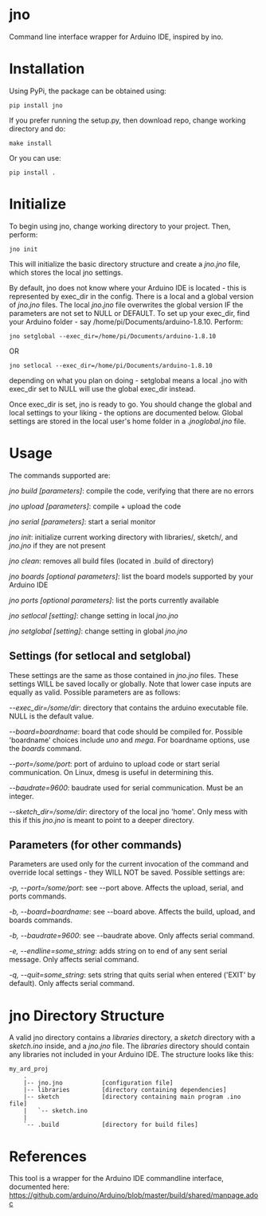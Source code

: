 # jno
Command line interface wrapper for Arduino IDE, inspired by ino.

# Installation
Using PyPi, the package can be obtained using:
	
	pip install jno

If you prefer running the setup.py, then download repo, change working directory and do:

	make install
	
Or you can use:

	pip install .

# Initialize
To begin using jno, change working directory to your project. Then, perform:

	jno init

This will initialize the basic directory structure and create a *jno.jno* file, which stores the local jno settings.

By default, jno does not know where your Arduino IDE is located - this is represented by exec_dir in the config. There is a local and a global version of *jno.jno* files. The local *jno.jno* file overwrites the global version IF the parameters are not set to NULL or DEFAULT. To set up your exec_dir, find your Arduino folder - say /home/pi/Documents/arduino-1.8.10. Perform:

	jno setglobal --exec_dir=/home/pi/Documents/arduino-1.8.10
	
OR

	jno setlocal --exec_dir=/home/pi/Documents/arduino-1.8.10

depending on what you plan on doing - setglobal means a local .jno with exec_dir set to NULL will use the global exec_dir instead.

Once exec_dir is set, jno is ready to go. You should change the global and local settings to your liking - the options are documented below. Global settings are stored in the local user's home folder in a *.jnoglobal.jno* file.

# Usage
The commands supported are:

*jno build [parameters]*: compile the code, verifying that there are no errors

*jno upload [parameters]*: compile + upload the code

*jno serial [parameters]*: start a serial monitor

*jno init*: initialize current working directory with libraries/, sketch/, and *jno.jno* if they are not present

*jno clean*: removes all build files (located in .build of directory)

*jno boards [optional parameters]*: list the board models supported by your Arduino IDE

*jno ports [optional parameters]*: list the ports currently available

*jno setlocal [setting]*: change setting in local *jno.jno*

*jno setglobal [setting]*: change setting in global *jno.jno*

## Settings (for setlocal and setglobal)
These settings are the same as those contained in *jno.jno* files. These settings WILL be saved locally or globally. Note that lower case inputs are equally as valid. Possible parameters are as follows:

*--exec_dir=/some/dir*: directory that contains the arduino executable file. NULL is the default value.

*--board=boardname*: board that code should be compiled for. Possible 'boardname' choices include *uno* and *mega*. For boardname options, use the *boards* command.

*--port=/some/port*: port of arduino to upload code or start serial communication. On Linux, dmesg is useful in determining this.

*--baudrate=9600*: baudrate used for serial communication. Must be an integer.

*--sketch_dir=/some/dir*: directory of the local jno 'home'. Only mess with this if this *jno.jno* is meant to point to a deeper directory.

## Parameters (for other commands)
Parameters are used only for the current invocation of the command and override local settings - they WILL NOT be saved. Possible settings are:

*-p, --port=/some/port*: see --port above. Affects the upload, serial, and ports commands.

*-b, --board=boardname*: see --board above. Affects the build, upload, and boards commands.

*-b, --baudrate=9600*: see --baudrate above. Only affects serial command.

*-e, --endline=some_string*: adds string on to end of any sent serial message. Only affects serial command.

*-q, --quit=some_string*: sets string that quits serial when entered ('EXIT' by default). Only affects serial command.

# jno Directory Structure

 A valid jno directory contains a *libraries* directory, a *sketch* directory with a *sketch.ino* inside, and a *jno.jno* file. The *libraries* directory should contain any libraries not included in your Arduino IDE. The structure looks like this:

```
my_ard_proj
    .
    |-- jno.jno           [configuration file]
    |-- libraries         [directory containing dependencies]
    |-- sketch            [directory containing main program .ino file]
    |   `-- sketch.ino
    |
    `-- .build            [directory for build files]
```

# References

This tool is a wrapper for the Arduino IDE commandline interface, documented here:
https://github.com/arduino/Arduino/blob/master/build/shared/manpage.adoc
